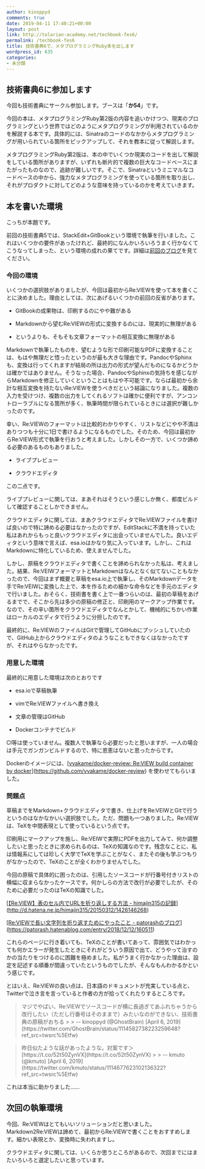 ```yaml
---
author: kinoppyd
comments: true
date: 2019-04-11 17:40:21+00:00
layout: post
link: http://tolarian-academy.net/techbook-fes6/
permalink: /techbook-fes6
title: 技術書典6で、メタプログラミングRuby本を出します
wordpress_id: 635
categories:
- 未分類
---
```


## 技術書典6に参加します


今回も技術書典にサークル参加します。ブースは「**か54**」です。

今回の本は、メタプログラミングRuby第2版の内容を追いかけつつ、現実のプログラミングという世界ではどのようにメタプログラミングが利用されているのかを解説する本です。具体的には、Sinatraのコードのなかからメタプログラミングが用いられている箇所をピックアップして、それを教本に従って解説します。

メタプログラミングRuby第2版は、本の中でいくつか現実のコードを出して解説をしている箇所がありますが、いずれも断片的で複数の巨大なコードベースにまたがったものなので、追跡が難しいです。そこで、Sinatraというミニマルなコードベースの中から、強力なメタプログラミングを使っている箇所を取り出し、それがプロダクトに対してどのような意味を持っているのかを考えていきます。


## 本を書いた環境


こっちが本題です。

前回の技術書典5では、StackEdit+GitBookという環境で執筆を行いました。これはいくつかの要件があったけれど、最終的になんかいろいろうまく行かなくてこうなってしまった、という環境の成れの果てです。詳細は[前回のブログ](http://tolarian-academy.net/sinatra-code-reading-book-at-techbookfest5/)を見てください。


### 今回の環境


いくつかの選択肢がありましたが、今回は最初からRe:VIEWを使って本を書くことに決めました。理由としては、次にあげるいくつかの前回の反省があります。



 	
  * GitBookの成果物は、印刷するのにやや難がある

 	
  * Markdownから望むRe:VIEWの形式に変換するのには、現実的に無理がある

 	
  * というよりも、そもそも文章フォーマットの相互変換に無理がある


Markdownで執筆したものを、望むような形で印刷可能なPDFに変換することは、もはや無理だと悟ったというのが最も大きな理由です。PandocやSphinxも、変換は行ってくれますが結局の所は出力の形式が望んだものになるかどうかは確かではありません。そうなった場合、PandocやSphinxの気持ちを感じながらMarkdownを修正していくということはもはや不可能です。ならば最初から余計な相互変換を持たないRe:VIEWを使うべきだという結論になりました。複数の入力を受けつけ、複数の出力をしてくれるソフトは確かに便利ですが、アンコントローラブルになる箇所が多く、執筆時間が限られているときには選択が難しかったのです。

幸い、Re:VIEWのフォーマットは比較的わかりやすく、リストなどにやや不満はありつつも十分に1日で書けるようになるものでした。そのため、今回は最初からRe:VIEW形式で執筆を行おうと考えました。しかしその一方で、いくつか諦める必要のあるものもありました。

 	
  * ライブプレビュー

 	
  * クラウドエディタ


この二点です。

ライブプレビューに関しては、まあそれはそうという感じしか無く、都度ビルドして確認することしかできません。

クラウドエディタに関しては、まあクラウドエディタでRe:VIEWファイルを書けば良いので特に諦める必要はなかったのですが、EditStackに不満を持っていた私はあれからもっと良いクラウドエディタに出会っていませんでした。良いエディタという意味で言えば、esa.ioはかなり気に入っています。しかし、これはMarkdownに特化しているため、使えませんでした。

しかし、原稿をクラウドエディタで書くことを諦められなかった私は、考えました。結果、Re:VEIWフォーマットとMarkdownはなんとなく似てないこともなかったので、今回はまず概要と草稿をesa.io上で執筆し、そのMarkdownデータを手でRe:VEIWに変換した上で、本を作るための細かな命令などを手元のエディタで行いました。おそらく、技術書を書く上で一番つらいのは、最初の草稿をあげるまでで、そこから先は多少の原稿の修正と、印刷用のマークアップ作業です。なので、その辛い箇所をクラウドエディタでなんとかして、機械的にちかい作業はローカルのエディタで行うように分担したのです。

最終的に、Re:VIEWのファイルはGitで管理してGitHubにプッシュしていたので、GitHub上からクラウドエディタのようなこともできなくはなかったですが、それはやらなかったです。


### 用意した環境


最終的に用意した環境は次のとおりです



 	
  * esa.ioで草稿執筆

 	
  * vimでRe:VIEWファイルへ書き換え

 	
  * 文章の管理はGitHub

 	
  * Dockerコンテナでビルド


CI等は使っていません。複数人で執筆なら必要だったと思いますが、一人の場合は手元でガンガンビルドするので、特に恩恵はないと思ったからです。

Dockerのイメージには、[[vvakame/docker-review: Re:VIEW build container by docker](https://github.com/vvakame/docker-review)](https://github.com/vvakame/docker-review) を使わせてもらいました。


### 問題点


草稿までをMarkdown+クラウドエディタで書き、仕上げをRe:VEIWとGitで行うというのはなかなかいい選択肢でした。ただ、問題も一つありました。Re:VIEWは、TeXを中間表現として使っているという点です。

印刷用にマークアップを施し、Re:VEIWで実際にPDFを出力してみて、何か調整したいと思ったときに求められるのは、TeXの知識なのです。残念なことに、私は情報系にしては珍しく大学でTeXを学ぶことがなく、またその後も学ぶつもりがなかったので、TeXのことが全くわかりませんでした。

今回の原稿で具体的に困ったのは、引用したソースコードが行番号付きリストの横幅に収まらなかったケースです。何かしらの方法で改行が必要でしたが、そのために必要だったのはTeXの知識でした。

[[【Re:VIEW】表のセル内でURLを折り返しする方法 - himajin315の記録](http://d.hatena.ne.jp/himajin315/20150312/1426146268)](http://d.hatena.ne.jp/himajin315/20150312/1426146268)

[[Re:VIEWで長い文字列を折り返すためにやったこと - patorashのブログ](https://patorash.hatenablog.com/entry/2018/12/12/160511)](https://patorash.hatenablog.com/entry/2018/12/12/160511)

これらのページに行き着いても、TeXのことが書いてあって、雰囲気ではわかっても何かエラーが発生したときにそれがどういう原因で出て、どうやって治すのかの当たりをつけるのに困難を極めました。私がうまく行かなかった理由は、設定を記述する順番が間違っていたというものでしたが、そんなもんわかるかという感じです。

とはいえ、Re:VIEWの良い点は、日本語のドキュメントが充実している点と、Twitterで泣き言を言っていると作者の方が拾ってくれたりするところです。



<blockquote>マジでやばい、Re:VIEWでソースコードが横に長過ぎてあふれちゃうから改行したい（ただし行番号はそのままで）みたいなのができない、技術書典の原稿がおちる
> 
> -- kinoppyd (@GhostBrain) [April 6, 2019](https://twitter.com/GhostBrain/status/1114582738223259648?ref_src=twsrc%5Etfw)</blockquote>





<blockquote>昨日似たような話があったような。対案です＞ [https://t.co/52t50ZynVX](https://t.co/52t50ZynVX)
> 
> -- kmuto (@kmuto) [April 6, 2019](https://twitter.com/kmuto/status/1114677623102136322?ref_src=twsrc%5Etfw)</blockquote>



これは本当に助かりました……


## 次回の執筆環境


今回、Re:VIEWはとてもいいソリューションだと思いました。Markdown2Re:VIEWは諦めて、最初からRe:VIEWで書くことをおすすめします。細かい表現とか、変換時に失われますし。

クラウドエディタに関しては、いくらか思うところがあるので、次回までにはまたいろいろと選定したいと思っています。
